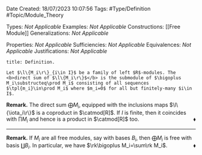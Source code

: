 <div class="topSpace"></div>

Date Created: 18/07/2023 10:07:56
Tags: #Type/Definition #Topic/Module_Theory

Types: <i>Not Applicable</i>
Examples: <i>Not Applicable</i>
Constructions: [[Free Module]]
Generalizations: <i>Not Applicable</i>

Properties: <i>Not Applicable</i>
Sufficiencies: <i>Not Applicable</i>
Equivalences: <i>Not Applicable</i>
Justifications: <i>Not Applicable</i>

``` ad-Definition
title: Definition.

Let $\l\{M_i\r\}_{i\in I}$ be a family of left $R$-modules. The <b>direct sum of $\l\{M_i\r\}$</b> is the submodule of $\bigoplus M_i\substructeq\prod M_i$ consisting of all sequences $\tpl{m_i}\in\prod M_i$ where $m_i=0$ for all but finitely-many $i\in I$.

```

<b>Remark.</b> The direct sum $\bigoplus M_i$, equipped with the inclusions maps $\l\{\iota_i\r\}$ is a coproduct in $\catmod[R]$. If $I$ is finite, then it coincides with $\prod M_i$ and hence is a product in $\catmod[R]$ too.<span style="float:right;">$\blacklozenge$</span>

---

<b>Remark.</b> If $M_i$ are all free modules, say with bases $B_i$, then $\bigoplus M_i$ is free with basis $\coprod B_i$. In particular, we have $\rk\bigoplus M_i=\sum\rk M_i$.<span style="float:right;">$\blacklozenge$</span>
